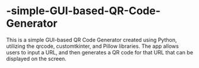 # -simple-GUI-based-QR-Code-Generator
This is a simple GUI-based QR Code Generator created using Python, utilizing the qrcode, customtkinter, and Pillow libraries. The app allows users to input a URL, and then generates a QR code for that URL that can be displayed on the screen.
